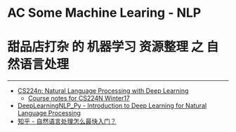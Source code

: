 # AC Some Machine Learing - NLP
# 甜品店打杂 的 机器学习 资源整理 之 自然语言处理

---
- [CS224n: Natural Language Processing with Deep Learning](http://web.stanford.edu/class/cs224n/index.html)
    - [Course notes for CS224N Winter17](https://github.com/stanfordnlp/cs224n-winter17-notes)
- [DeepLearningNLP_Py - Introduction to Deep Learning for Natural Language Processing](https://github.com/rouseguy/DeepLearningNLP_Py)
- [知乎 - 自然语言处理怎么最快入门？](https://www.zhihu.com/question/19895141)
